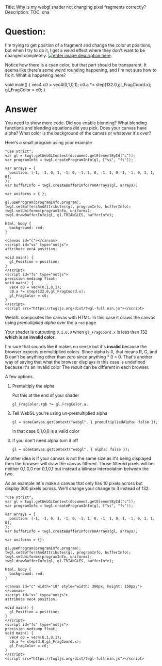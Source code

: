 Title: Why is my webgl shader not changing pixel fragments correctly?
Description:
TOC: qna

# Question:

I'm trying to get position of a fragment and change the color at positions, but when I try to do it, I get a weird effect where they don't want to be changed completely.
[![enter image description here][1]][1]

Notice how there is a cyan color, but that part should be transparent. It seems like there's some weird rounding happening, and I'm not sure how to fix it. What is happening here?

   void main() {
      vec4 c0 = vec4(0,1,0,1);
   c0.a *= step(132.0,gl_FragCoord.x);
   gl_FragColor = c0;
            }


  [1]: http://i.stack.imgur.com/id9Z5.png

# Answer

You need to show more code. Did you enable blending? What blending functions and blending equations did you pick. Does your canvas have alpha? What color is the background of the canvas or whatever it's over?

Here's a small program using your example

<!-- begin snippet: js hide: false -->

<!-- language: lang-js -->

    "use strict";
    var gl = twgl.getWebGLContext(document.getElementById("c"));
    var programInfo = twgl.createProgramInfo(gl, ["vs", "fs"]);

    var arrays = {
      position: [-1, -1, 0, 1, -1, 0, -1, 1, 0, -1, 1, 0, 1, -1, 0, 1, 1, 0],
    };
    var bufferInfo = twgl.createBufferInfoFromArrays(gl, arrays);

    var uniforms = { };

    gl.useProgram(programInfo.program);
    twgl.setBuffersAndAttributes(gl, programInfo, bufferInfo);
    twgl.setUniforms(programInfo, uniforms);
    twgl.drawBufferInfo(gl, gl.TRIANGLES, bufferInfo);


<!-- language: lang-css -->

    html, body {
      background: red;
    }

<!-- language: lang-html -->

    <canvas id="c"></canvas>
    <script id="vs" type="notjs">
    attribute vec4 position;

    void main() {
      gl_Position = position;
    }
    </script>
    <script id="fs" type="notjs">
    precision mediump float;
    void main() {
      vec4 c0 = vec4(0,1,0,1);
      c0.a *= step(132.0,gl_FragCoord.x);
      gl_FragColor = c0;
    }
    </script>
    <script src="https://twgljs.org/dist/twgl-full.min.js"></script>

<!-- end snippet -->

WebGL composites the canvas with HTML. In this case it draws the canvas using *premultiplied alpha* over the a `red` page

Your shader is outputting `0,1,0,0` when `gl_FragCoord.x` is less than 132 **which is an invalid color**.

I'm sure that sounds like it makes no sense but it's **invalid** because the browser expects premultiplied colors.  Since alpha is 0, that means R, G, and B can't be anything other than zero since anything * 0 = 0. That's another way of saying that what the browser displays in this case is undefined because it's an invalid color The result can be different in each browser.

A few options

1.  Premultiply the alpha

    Put this at the end of your shader

        gl_FragColor.rgb *= gl.FragColor.a;

2.  Tell WebGL you're using un-premultiplied alpha

        gl = someCanvas.getContext("webgl", { premultipliedAlpha: false });

    In that case 0,1,0,0 is a valid color

3.  If you don't need alpha turn it off

        gl = someCanvas.getContext("webgl", { alpha: false });


Another idea is if your canvas is not the same size as it's being displayed then the browser will draw the canvas filtered. Those filtered pixels will be neither 0,1,0,0 nor 0,1,0,1 but instead a bilinear interpolation between the two. 

As an example let's make a canvas that only has 10 pixels across but display 300 pixels across. We'll change your change to 3 instead of 132.


<!-- begin snippet: js hide: true -->

<!-- language: lang-js -->

    "use strict";
    var gl = twgl.getWebGLContext(document.getElementById("c"));
    var programInfo = twgl.createProgramInfo(gl, ["vs", "fs"]);

    var arrays = {
      position: [-1, -1, 0, 1, -1, 0, -1, 1, 0, -1, 1, 0, 1, -1, 0, 1, 1, 0],
    };
    var bufferInfo = twgl.createBufferInfoFromArrays(gl, arrays);

    var uniforms = {};

    gl.useProgram(programInfo.program);
    twgl.setBuffersAndAttributes(gl, programInfo, bufferInfo);
    twgl.setUniforms(programInfo, uniforms);
    twgl.drawBufferInfo(gl, gl.TRIANGLES, bufferInfo);


<!-- language: lang-css -->

    html, body {
      background: red;
    }

<!-- language: lang-html -->

    <canvas id="c" width="10" style="width: 300px; height: 150px;"></canvas>
    <script id="vs" type="notjs">
    attribute vec4 position;

    void main() {
      gl_Position = position;
    }
    </script>
    <script id="fs" type="notjs">
    precision mediump float;
    void main() {
      vec4 c0 = vec4(0,1,0,1);
      c0.a *= step(3.0,gl_FragCoord.x);
      gl_FragColor = c0;
    }
    </script>
    <script src="https://twgljs.org/dist/twgl-full.min.js"></script>

<!-- end snippet -->


